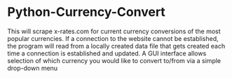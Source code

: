 # Python-Currency-Convert

This will scrape x-rates.com for current currency conversions of the most popular currencies. If a connection to the website cannot be established, the program will read from a locally created data file that gets created each time a connection is established and updated. A GUI interface allows selection of which currency you would like to convert to/from via a simple drop-down menu

